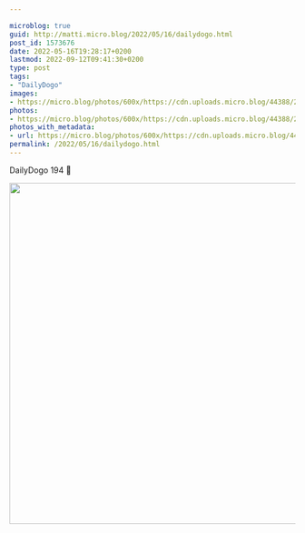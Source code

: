 ```yaml
---

microblog: true
guid: http://matti.micro.blog/2022/05/16/dailydogo.html
post_id: 1573676
date: 2022-05-16T19:28:17+0200
lastmod: 2022-09-12T09:41:30+0200
type: post
tags:
- "DailyDogo"
images:
- https://micro.blog/photos/600x/https://cdn.uploads.micro.blog/44388/2022/c5b972fcdc.jpg
photos:
- https://micro.blog/photos/600x/https://cdn.uploads.micro.blog/44388/2022/c5b972fcdc.jpg
photos_with_metadata:
- url: https://micro.blog/photos/600x/https://cdn.uploads.micro.blog/44388/2022/c5b972fcdc.jpg
permalink: /2022/05/16/dailydogo.html
---
```

DailyDogo 194 🐶

<img src="/media/uploads/2022/c5b972fcdc.jpg" width="600" height="600" alt="" />
